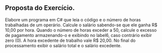 ## Proposta do Exercício.

Elabore um programa em C# que leia o código e o número de horas trabalhadas de um operário. Calcule o salário sabendo-se que ele ganha R$  10,00  por  hora.  Quando  o  número  de  horas  exceder  a 50, calcule  o excesso   de   pagamento   armazenando-o   e   exibindo   no   label6,   caso contrário exibir zero (0). A hora excedente de trabalho vale R$ 20,00. No final do processamento exibir o salário total e o salário excedente.